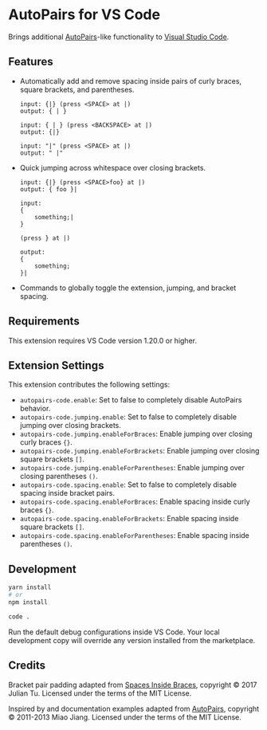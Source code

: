 # AutoPairs for VS Code

Brings additional [AutoPairs][]-like functionality to [Visual Studio Code][vsc].

## Features

* Automatically add and remove spacing inside pairs of curly braces, square
  brackets, and parentheses.

    ```text
    input: {|} (press <SPACE> at |)
    output: { | }

    input: { | } (press <BACKSPACE> at |)
    output: {|}

    input: "|" (press <SPACE> at |)
    output: " |"
    ```

* Quick jumping across whitespace over closing brackets.

    ```text
    input: {|} (press <SPACE>foo} at |)
    output: { foo }|

    input:
    {
        something;|
    }

    (press } at |)

    output:
    {
        something;
    }|
    ```

* Commands to globally toggle the extension, jumping, and bracket spacing.

## Requirements

This extension requires VS Code version 1.20.0 or higher.

## Extension Settings

This extension contributes the following settings:

* `autopairs-code.enable`: Set to false to completely disable AutoPairs
  behavior.
* `autopairs-code.jumping.enable`: Set to false to completely disable jumping
  over closing brackets.
* `autopairs-code.jumping.enableForBraces`: Enable jumping over closing curly
  braces `{}`.
* `autopairs-code.jumping.enableForBrackets`: Enable jumping over closing square
  brackets `[]`.
* `autopairs-code.jumping.enableForParentheses`: Enable jumping over closing
  parentheses `()`.
* `autopairs-code.spacing.enable`: Set to false to completely disable spacing
  inside bracket pairs.
* `autopairs-code.spacing.enableForBraces`: Enable spacing inside curly braces
  `{}`.
* `autopairs-code.spacing.enableForBrackets`: Enable spacing inside square
  brackets `[]`.
* `autopairs-code.spacing.enableForParentheses`: Enable spacing inside
  parentheses `()`.

## Development

```bash
yarn install
# or
npm install

code .
```

Run the default debug configurations inside VS Code. Your local development copy
will override any version installed from the marketplace.

## Credits

Bracket pair padding adapted from [Spaces Inside Braces][sib], copyright © 2017
Julian Tu. Licensed under the terms of the MIT License.

Inspired by and documentation examples adapted from [AutoPairs][], copyright ©
2011-2013 Miao Jiang. Licensed under the terms of the MIT License.

[AutoPairs]: https://github.com/jiangmiao/auto-pairs
[sib]: https://github.com/AiryShift/spaces-inside-braces
[vsc]: https://code.visualstudio.com/
